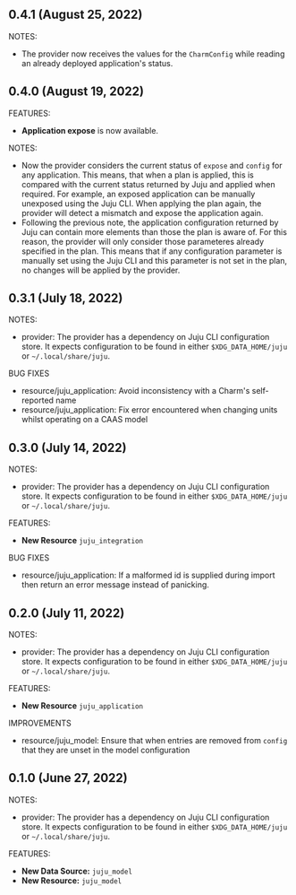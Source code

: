 ## 0.4.1 (August 25, 2022)

NOTES:

* The provider now receives the values for the `CharmConfig` while reading an already deployed application's status.

## 0.4.0 (August 19, 2022)

FEATURES:

* **Application expose** is now available.

NOTES:

* Now the provider considers the current status of `expose` and `config` for any application. This means, that when a plan is applied, this is compared with the current status returned by Juju and applied when required. For example, an exposed application can be manually unexposed using the Juju CLI. When applying the plan again, the provider will detect a mismatch and expose the application again.
* Following the previous note, the application configuration returned by Juju can contain more elements than those the plan is aware of. For this reason, the provider will only consider those parameteres already specified in the plan. This means that if any configuration parameter is manually set using the Juju CLI and this parameter is not set in the plan, no changes will be applied by the provider.

## 0.3.1 (July 18, 2022)

NOTES:

* provider: The provider has a dependency on Juju CLI configuration store. It expects configuration to be found in either `$XDG_DATA_HOME/juju` or `~/.local/share/juju`.

BUG FIXES

* resource/juju_application: Avoid inconsistency with a Charm's self-reported name
* resource/juju_application: Fix error encountered when changing units whilst operating on a CAAS model

## 0.3.0 (July 14, 2022)

NOTES:

* provider: The provider has a dependency on Juju CLI configuration store. It expects configuration to be found in either `$XDG_DATA_HOME/juju` or `~/.local/share/juju`.

FEATURES:

* **New Resource** `juju_integration`

BUG FIXES

* resource/juju_application: If a malformed id is supplied during import then return an error message instead of panicking.

## 0.2.0 (July 11, 2022)

NOTES:

* provider: The provider has a dependency on Juju CLI configuration store. It expects configuration to be found in either `$XDG_DATA_HOME/juju` or `~/.local/share/juju`.

FEATURES:

* **New Resource** `juju_application`

IMPROVEMENTS

* resource/juju_model: Ensure that when entries are removed from `config` that they are unset in the model configuration


## 0.1.0 (June 27, 2022)

NOTES:

* provider: The provider has a dependency on Juju CLI configuration store. It expects configuration to be found in either `$XDG_DATA_HOME/juju` or `~/.local/share/juju`.

FEATURES:

* **New Data Source:** `juju_model`
* **New Resource:** `juju_model`
